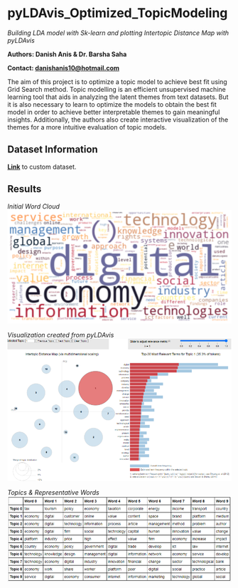 # pyLDAvis_Optimized_TopicModeling
*Building LDA model with Sk-learn and plotting Intertopic Distance Map with pyLDAvis*

**Authors: Danish Anis & Dr. Barsha Saha**

**Contact: danishanis10@hotmail.com**

The aim of this project is to optimize a topic model to achieve best fit using Grid Search method. Topic modelling is an efficient unsupervised machine learning tool that aids in analyzing the latent themes from text datasets. But it is also necessary to learn to optimize the models to obtain the best fit model in order to achieve better interpretable themes to gain meaningful insights. Additionally, the authors also create interactive visualization of the themes for a more intuitive evaluation of topic models. 

## Dataset Information

**[Link](https://drive.google.com/file/d/1OLTlHuhZPSW1XZo3F_FodxoP0WqcTtKT/view?usp=sharing)** to custom dataset.

## Results

*Initial Word Cloud*
![alt text](https://github.com/danishanis/pyLDAvis_Optimized_TopicModeling/blob/main/Images/word_cloud.png)

*Visualization created from pyLDAvis*
![alt text](https://github.com/danishanis/pyLDAvis_Optimized_TopicModeling/blob/main/Images/pyLDAvis.png)

*Topics & Representative Words*
![alt text](https://github.com/danishanis/pyLDAvis_Optimized_TopicModeling/blob/main/Images/topics_%26_words.png)
